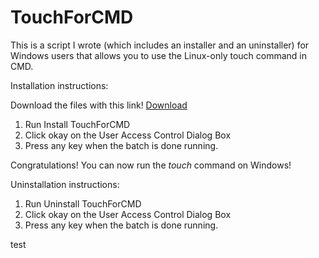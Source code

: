 # TouchForCMD
This is a script I wrote (which includes an installer and an uninstaller) for Windows users that allows you to use the Linux-only touch command in CMD.

Installation instructions:

Download the files with this link! [Download](https://github.com/darkwolfxj/TouchForCMD/archive/master.zip)
1) Run Install TouchForCMD
2) Click okay on the User Access Control Dialog Box
3) Press any key when the batch is done running.

Congratulations! You can now run the _touch_ command on Windows!

Uninstallation instructions:

1) Run Uninstall TouchForCMD
2) Click okay on the User Access Control Dialog Box
3) Press any key when the batch is done running.

test
